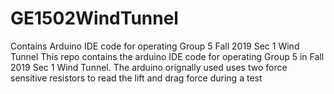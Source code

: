 # GE1502WindTunnel
Contains Arduino IDE code for operating Group 5 Fall 2019 Sec 1 Wind Tunnel
This repo contains the arduino IDE code for operating Group 5 in Fall 2019 Sec 1 Wind Tunnel. 
The arduino orignally used uses two force sensitive resistors to read the lift and drag force during a test
